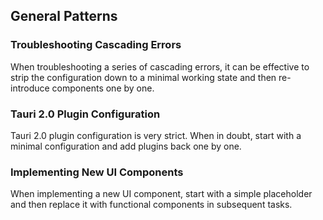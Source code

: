 ## General Patterns

### Troubleshooting Cascading Errors
When troubleshooting a series of cascading errors, it can be effective to strip the configuration down to a minimal working state and then re-introduce components one by one.

### Tauri 2.0 Plugin Configuration
Tauri 2.0 plugin configuration is very strict. When in doubt, start with a minimal configuration and add plugins back one by one.

### Implementing New UI Components
When implementing a new UI component, start with a simple placeholder and then replace it with functional components in subsequent tasks.
